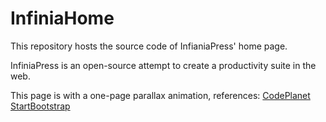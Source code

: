 # InfiniaHome
This repository hosts the source code of InfianiaPress' home page.

InfiniaPress is an open-source attempt to create a productivity suite in the web.

This page is with a one-page parallax animation, references:
[CodePlanet](https://codeplanet.io/how-to-make-a-single-page-website/)
[StartBootstrap](https://github.com/BlackrockDigital/startbootstrap-scrolling-nav)

